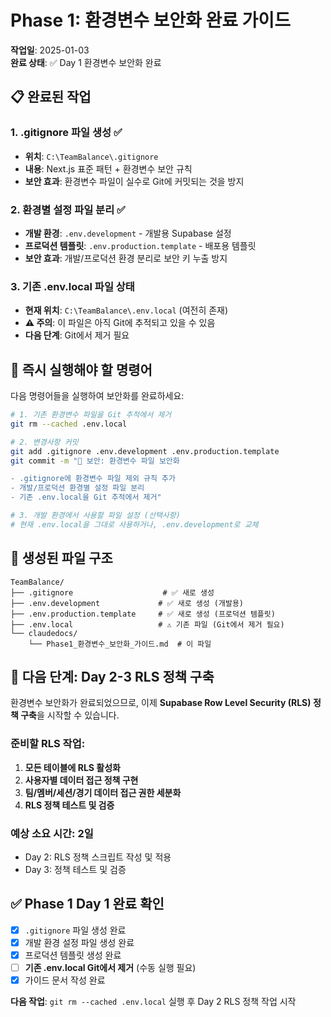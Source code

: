# Phase 1: 환경변수 보안화 완료 가이드

**작업일**: 2025-01-03  
**완료 상태**: ✅ Day 1 환경변수 보안화 완료  

## 📋 완료된 작업

### 1. .gitignore 파일 생성 ✅
- **위치**: `C:\TeamBalance\.gitignore`
- **내용**: Next.js 표준 패턴 + 환경변수 보안 규칙
- **보안 효과**: 환경변수 파일이 실수로 Git에 커밋되는 것을 방지

### 2. 환경별 설정 파일 분리 ✅
- **개발 환경**: `.env.development` - 개발용 Supabase 설정
- **프로덕션 템플릿**: `.env.production.template` - 배포용 템플릿
- **보안 효과**: 개발/프로덕션 환경 분리로 보안 키 누출 방지

### 3. 기존 .env.local 파일 상태
- **현재 위치**: `C:\TeamBalance\.env.local` (여전히 존재)
- **⚠️ 주의**: 이 파일은 아직 Git에 추적되고 있을 수 있음
- **다음 단계**: Git에서 제거 필요

## 🔧 즉시 실행해야 할 명령어

다음 명령어들을 실행하여 보안화를 완료하세요:

```bash
# 1. 기존 환경변수 파일을 Git 추적에서 제거
git rm --cached .env.local

# 2. 변경사항 커밋
git add .gitignore .env.development .env.production.template
git commit -m "🔐 보안: 환경변수 파일 보안화

- .gitignore에 환경변수 파일 제외 규칙 추가
- 개발/프로덕션 환경별 설정 파일 분리
- 기존 .env.local을 Git 추적에서 제거"

# 3. 개발 환경에서 사용할 파일 설정 (선택사항)
# 현재 .env.local을 그대로 사용하거나, .env.development로 교체
```

## 📁 생성된 파일 구조

```
TeamBalance/
├── .gitignore                    # ✅ 새로 생성
├── .env.development             # ✅ 새로 생성 (개발용)
├── .env.production.template     # ✅ 새로 생성 (프로덕션 템플릿)
├── .env.local                   # ⚠️ 기존 파일 (Git에서 제거 필요)
└── claudedocs/
    └── Phase1_환경변수_보안화_가이드.md  # 이 파일
```

## 🚀 다음 단계: Day 2-3 RLS 정책 구축

환경변수 보안화가 완료되었으므로, 이제 **Supabase Row Level Security (RLS) 정책 구축**을 시작할 수 있습니다.

### 준비할 RLS 작업:
1. **모든 테이블에 RLS 활성화**
2. **사용자별 데이터 접근 정책 구현** 
3. **팀/멤버/세션/경기 데이터 접근 권한 세분화**
4. **RLS 정책 테스트 및 검증**

### 예상 소요 시간: 2일
- Day 2: RLS 정책 스크립트 작성 및 적용
- Day 3: 정책 테스트 및 검증

## ✅ Phase 1 Day 1 완료 확인

- [x] `.gitignore` 파일 생성 완료
- [x] 개발 환경 설정 파일 생성 완료  
- [x] 프로덕션 템플릿 생성 완료
- [ ] **기존 .env.local Git에서 제거** (수동 실행 필요)
- [x] 가이드 문서 작성 완료

**다음 작업**: `git rm --cached .env.local` 실행 후 Day 2 RLS 정책 작업 시작